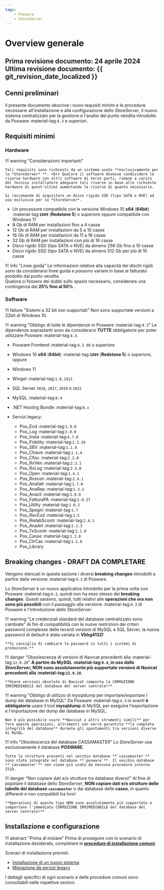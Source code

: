 ```yaml
---
tags:
    - Posware
    - StoreServer
---
```


# Overview generale

**Prima revisione documento: 24 aprile 2024** <br>
**Ultima revisione documento: {{ git_revision_date_localized }}**
---

## Cenni preliminari
Il presente documento descrive i nuovi requisiti minimi e le procedure necessarie all'installazione e alla configurazione dello *StoreServer*, il nuovo sistema centralizzato per la gestione e l'analisi del punto vendita introdotto da Posware :material-tag:`4.3` e superiori.

## Requisiti minimi
### Hardware
!!! warning "Considerazioni importanti"

    Tali requisiti sono richiesti da un sistema usato **esclusivamente per lo *StoreServer* **. <br> Qualora il software dovesse condividere le risorse hardware con altri software di terze parti, rimane a carico del tecnico installatore adeguare tali risorse in base alle richieste hardware di quest'ultimi aumentando le risorse di quanto necessario. 
    
    Si raccomanda di acquistare un disco rigido SSD (tipo SATA o NVE) ad uso esclusivo per lo *StoreServer*.

- Un processore compatibile con la versione Windows 10 **x64** (**64bit**) :material-tag:**`1809`** (**Redstone 5**) o superiore oppure compatibile con Windows 11
- 8 Gb di RAM per installazioni fino a 4 casse
- 12 Gb di RAM per installazioni da 5 a 10 casse
- 16 Gb di RAM per installazioni da 11 a 16 casse
- 32 Gb di RAM per installazioni con più di 16 casse
- Disco rigido SSD (tipo SATA o NVE) da almeno 256 Gb fino a 10 casse
- Disco rigido SSD (tipo SATA o NVE) da almeno 512 Gb per più di 10 casse

!!! info "Linee guida"
    Le informazioni relative alla capacità dei dischi rigidi sono da considerarsi linee guida e possono variare in base al fatturato prodotto dal punto vendita. <br> Qualora ci fossero dei dubbi sullo spazio necessario, considerare una contingenza dal **25% fino al 50%** .

### Software
!!! failure "Sistemi a 32 bit non supportati"
    Non sono supportate versioni a 32bit di Windows 10.

!!! warning "Obbligo di tutte le dipendenze in Posware :material-tag:`4.3`"
    Le dipendenze soprastanti sono da considerarsi **TUTTE** obbligatorie per poter utilizzare Posware :material-tag:`4.3`.
    
- Posware Frontend :material-tag:`4.3.96` o superiore
- Windows 10 **x64** (**64bit**) :material-tag:**`1809`** (**Redstone 5**) o superiore, oppure
- Windows 11
- Winget :material-tag:`1.8.1911`
- SQL Server `2016`, `2017`, `2019` o `2022`
- MySQL :material-tag:`8.4`
- .NET Hosting Bundle :material-tag:`8.x`
- Servizi legacy:
    
    - Pos_Eod :material-tag:`1.9.0`
    - Pos_Log :material-tag:`2.0.0`
    - Pos_Insta :material-tag:`4.7.0`
    - Pos_Fidelity :material-tag:`1.3.19`
    - Pos_SBV :material-tag:`1.1.0`
    - Pos_Chiave :material-tag:`1.1.4`
    - Pos_Cfisc :material-tag:`2.2.0`
    - Pos_RxVen :material-tag:`2.2.1`
    - Pos_RxLog :material-tag:`2.5.0`
    - Pos_Open :material-tag:`1.4.1`
    - Pos_Rxscon :material-tag:`2.4.1`
    - Pos_Anafatt :material-tag:`1.7.0`
    - Pos_AnaRep :material-tag:`1.3.2`
    - Pos_Anacli :material-tag:`1.9.0`
    - Pos_FatturaPA :material-tag:`1.0.27`
    - Pos_Utility :material-tag:`1.0.2`
    - Pos_Spegni :material-tag:`1.7`
    - Pos_RecEod :material-tag:`1.5`
    - Pos_RielabScontr :material-tag:`2.4.1`
    - Pos_AnaArt :material-tag:`2.1.3`
    - Pos_TxScontr :material-tag:`2.1.0`
    - Pos_Casse :material-tag:`1.2.0`
    - Pos_CtrCas :material-tag:`1.1.0`
    - Pos_Library

## Breaking changes - DRAFT DA COMPLETARE
Vengono elencati in questa sezione i diversi **breaking changes** introdotti a partire dalla versione :material-tag:`4.3` di Posware.

Lo *StoreServer* è un nuovo applicativo introdotto per la prima volta con Posware :material-tag:`4.3`, quindi non ha esso stesso dei **breaking changes**. Questi saranno, quindi, tutti relativi alle **operazioni che ora non sono più possibili** con il passaggio alla versione :material-tag:`4.3` di Posware e l'introduzione dello *StoreServer*.

!!! warning "Le credenziali standard del database centralizzato sono cambiate"
    Ai fini di compatibilità con le nuove restrizioni dei criteri password complesse delle recenti versioni di MySQL e SQL Server, la nuova password di default è stata variata in **Vbhg4132!**

    **Si consiglia di cambiare la password in tutti i sistemi di produzione.** 

!!! danger "Obsolescenza di versioni di Navicat precedenti alla :material-tag:`12.0.28`"
    **A partire da MySQL :material-tag:`8.4`, in uso dallo *StoreServer*, NON sono assolutamente più supportate versioni di Navicat precedenti alla :material-tag:`12.0.28`.**

    **Usare versioni obsolete di Navicat comporta la CORRUZIONE IRRIMEDIABILE del database del server centrale!**

!!! warning "Obbligo di utilizzo di mysqldump per importare/esportare i dump dei database in MySQL"
    Da Posware :material-tag:`4.3` in avanti **è obbligatorio** usare il tool **mysqldump** di MySQL per eseguire l'esportazione e l'importazione dei dump dei database in MySQL. 

    Non è più possibile usare **Navicat o altri strumenti simili** per fare queste operazioni, altrimenti non verrà garantita **la completa integrità del database** durante gli spostamenti tra versioni diverse di MySQL.

!!! info "Obsolescenza del database CASSAMASTER"
    Lo *StoreServer* usa esclusivamente il database **POSWARE**.

    Tutte le strutture presenti nel vecchio database **`cassamaster`** sono state integrate nel database **`posware`**. Il vecchio database **`cassamaster`** non viene più usato da nessuna procedura interna ISiD.  

!!! danger "Non copiare dati e/o strutture tra database diversi!"
    Al fine di popolare il database dello *StoreServer*, **NON copiare dati e/o strutture delle tabelle del database `cassamaster`** o dai database delle **casse**, in quanto differenti e non compatibili tra loro!
    
    **Operazioni di questo tipo NON sono assolutamente più supportate e comportano l'immediata CORRUZIONE IRRIMEDIABILE del database del server centrale!**

## Installazione e configurazione
!!! abstract "Prima di iniziare"
    Prima di proseguire con lo scenario di installazione desiderato, completare le **[procedure di installazione comuni](./installazione-procedure-comuni.md)**.

Scenari di installazione previsti:

- [Installazione di un nuovo sistema](./installazione-nuovo-storeserver.md)
- [Migrazione da servizi legacy](./migrazione-servizi-legacy.md)

I dettagli specifici di ogni scenario e delle procedure comuni sono consultabili nelle rispettive sezioni.